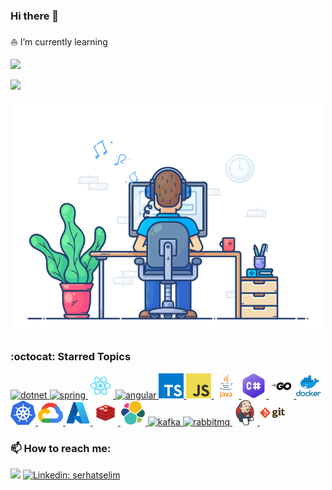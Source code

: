 ### Hi there 👋
⛵️ I’m currently learning
<!--
**SerhatSelim/SerhatSelim** is a ✨ _special_ ✨ repository because its `README.md` (this file) appears on your GitHub profile.

Here are some ideas to get you started:

- 🔭 I’m currently working on ...
- 🌱 I’m currently learning ...
- 👯 I’m looking to collaborate on ...
- 🤔 I’m looking for help with ...
- 💬 Ask me about ...
- 📫 How to reach me: ...
- 😄 Pronouns: ...
- ⚡ Fun fact: ...
- 🎖 Certificates
- 🧰 Tools
- 🥅 Goals
- 🐱 ☁ 🐧 🐳 ☸️ ⛵️
-->

![](https://github-readme-stats.vercel.app/api/top-langs/?username=SerhatSelim&layout=compact)


![](https://github-readme-stats.vercel.app/api?include_all_commits=true&hide_title=true&username=SerhatSelim&count_private=true&show_icons=true&theme=graywhite) 

<p align='center' style='margin: 16px 4px 8px;'>
    <img src="./dev-working_rounded.gif" alt="working developer">
</p>

 ### :octocat: Starred Topics
<p align="left">
  <a href="https://github.com/topics/dotnet">
  <img src="https://avatars.githubusercontent.com/u/9141961?s=200&v=4" alt="dotnet" width="40" height="40"/> 
  </a>
  <a href="https://github.com/topics/spring-boot">
  <img src="https://avatars.githubusercontent.com/u/317776?s=200&v=4" alt="spring" width="40" height="40">
  </a>
 <a href="https://github.com/topics/react">
  <img src="https://raw.githubusercontent.com/github/explore/80688e429a7d4ef2fca1e82350fe8e3517d3494d/topics/react/react.png" alt="react" width="40" height="40">
  </a>
 <a href="https://github.com/topics/angular">
  <img src="https://avatars.githubusercontent.com/u/139426?s=200&v=4" alt="angular" width="40" height="40">
  </a>
 <a href="https://github.com/topics/typescript">
  <img src="https://raw.githubusercontent.com/github/explore/80688e429a7d4ef2fca1e82350fe8e3517d3494d/topics/typescript/typescript.png" alt="typescript" width="40" height="40">
  </a>
 <a href="https://github.com/topics/javascript">
  <img src="https://raw.githubusercontent.com/github/explore/80688e429a7d4ef2fca1e82350fe8e3517d3494d/topics/javascript/javascript.png" alt="javascript" width="40" height="40">
  </a>
  <a href="https://github.com/topics/java">
  <img src="https://raw.githubusercontent.com/github/explore/5b3600551e122a3277c2c5368af2ad5725ffa9a1/topics/java/java.png" alt="java" width="40" height="40">
  </a>
   <a href="https://github.com/topics/csharp">
  <img src="https://raw.githubusercontent.com/github/explore/80688e429a7d4ef2fca1e82350fe8e3517d3494d/topics/csharp/csharp.png" alt="csharp" width="40" height="40">
  </a>
   <a href="https://github.com/topics/golang">
  <img src="https://raw.githubusercontent.com/github/explore/80688e429a7d4ef2fca1e82350fe8e3517d3494d/topics/go/go.png" alt="golang" width="40" height="40">
  </a>
 <a href="https://github.com/topics/docker">
  <img src="https://raw.githubusercontent.com/github/explore/80688e429a7d4ef2fca1e82350fe8e3517d3494d/topics/docker/docker.png" alt="docker" width="40" height="40">
  </a>
  <a href="https://github.com/topics/kubernetes">
  <img src="https://raw.githubusercontent.com/github/explore/01ea2a586e5da744792d0ccfce2f68b861f29301/topics/kubernetes/kubernetes.png" alt="kubernetes" width="40" height="40">
  </a>
  <a href="https://github.com/topics/google-cloud">
  <img src="https://raw.githubusercontent.com/github/explore/08e8077e6cd7375c007c6fd6ac8cced5d7738494/topics/google-cloud/google-cloud.png" alt="googlecloud" width="40" height="40">
  </a>
   <a href="https://github.com/topics/azure">
  <img src="https://raw.githubusercontent.com/github/explore/eaef8552d8b082ffafe2bfc8a5023d47da904aac/topics/azure/azure.png" alt="azure" width="40" height="40">
  </a>
   <a href="https://github.com/topics/redis">
  <img src="https://raw.githubusercontent.com/github/explore/80688e429a7d4ef2fca1e82350fe8e3517d3494d/topics/redis/redis.png" alt="redis" width="40" height="40">
  </a>
   <a href="https://github.com/topics/elasticsearch">
  <img src="https://raw.githubusercontent.com/github/explore/d73b58ded658144cd29547485b8537306012eb86/topics/elasticsearch/elasticsearch.png" alt="elasticsearch" width="40" height="40">
  </a>
    <a href="https://github.com/topics/kafka">
  <img src="https://cdn.icon-icons.com/icons2/2699/PNG/512/apache_kafka_vertical_logo_icon_169585.png" alt="kafka" width="40" height="40">
  </a>
   <a href="https://github.com/topics/rabbitmq">
  <img src="https://avatars.githubusercontent.com/u/96669?s=200&v=4" alt="rabbitmq" width="40" height="40">
  </a>  
   <a href="https://github.com/topics/jenkins">
  <img src="https://raw.githubusercontent.com/github/explore/4546263bd5739353083c33dada43f8f31e7d1fd6/topics/jenkins/jenkins.png" alt="jenkins" width="40" height="40">
  </a>
     <a href="https://github.com/topics/git">
  <img src="https://raw.githubusercontent.com/github/explore/80688e429a7d4ef2fca1e82350fe8e3517d3494d/topics/git/git.png" alt="git" width="40" height="40">
  </a>
</p>

### 📫 How to reach me: 

[![](https://img.shields.io/badge/medium-serhatselim.medium-blue)](https://serhatselim.medium.com/)
[![Linkedin: serhatselim](https://img.shields.io/badge/-serhatselim-blue?style=flat-square&logo=Linkedin&logoColor=white&link=https://www.linkedin.com/in/serhat-selim)](https://www.linkedin.com/in/serhat-selim)

